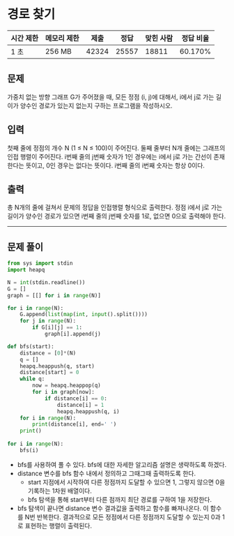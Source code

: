 # 경로 찾기

| 시간 제한 | 메모리 제한 | 제출 | 정답 | 맞힌 사람 | 정답 비율 |
| --- | --- | --- | --- | --- | --- |
| 1 초 | 256 MB | 42324 | 25557 | 18811 | 60.170% |

## 문제

가중치 없는 방향 그래프 G가 주어졌을 때, 모든 정점 (i, j)에 대해서, i에서 j로 가는 길이가 양수인 경로가 있는지 없는지 구하는 프로그램을 작성하시오.

## 입력

첫째 줄에 정점의 개수 N (1 ≤ N ≤ 100)이 주어진다. 둘째 줄부터 N개 줄에는 그래프의 인접 행렬이 주어진다. i번째 줄의 j번째 숫자가 1인 경우에는 i에서 j로 가는 간선이 존재한다는 뜻이고, 0인 경우는 없다는 뜻이다. i번째 줄의 i번째 숫자는 항상 0이다.

## 출력

총 N개의 줄에 걸쳐서 문제의 정답을 인접행렬 형식으로 출력한다. 정점 i에서 j로 가는 길이가 양수인 경로가 있으면 i번째 줄의 j번째 숫자를 1로, 없으면 0으로 출력해야 한다.

---

## 문제 풀이

```python
from sys import stdin 
import heapq

N = int(stdin.readline())
G = []
graph = [[] for i in range(N)]

for i in range(N):
    G.append(list(map(int, input().split())))
    for j in range(N):
        if G[i][j] == 1:
            graph[i].append(j)

def bfs(start):
    distance = [0]*(N)
    q = []
    heapq.heappush(q, start)
    distance[start] = 0
    while q:
        now = heapq.heappop(q)
        for i in graph[now]:
            if distance[i] == 0:
                distance[i] = 1
                heapq.heappush(q, i)
    for i in range(N):
        print(distance[i], end=' ')
    print()
    
for i in range(N):
    bfs(i)
```

- bfs를 사용하여 풀 수 있다. bfs에 대한 자세한 알고리즘 설명은 생략하도록 하겠다.
- distance 변수를 bfs 함수 내에서 정의하고 그때그때 출력하도록 한다.
    - start 지점에서 시작하여 다른 정점까지 도달할 수 있으면 1, 그렇지 않으면 0을 기록하는 1차원 배열이다.
    - bfs 탐색을 통해 start부터 다른 점까지 최단 경로를 구하여 1을 저장한다.
- bfs 탐색이 끝나면 distance 변수 결과값을 출력하고 함수를 빠져나온다. 이 함수를 N번 반복한다. 결과적으로 모든 정점에서 다른 정점까지 도달할 수 있는지 0과 1로 표현하는 행렬이 출력된다.